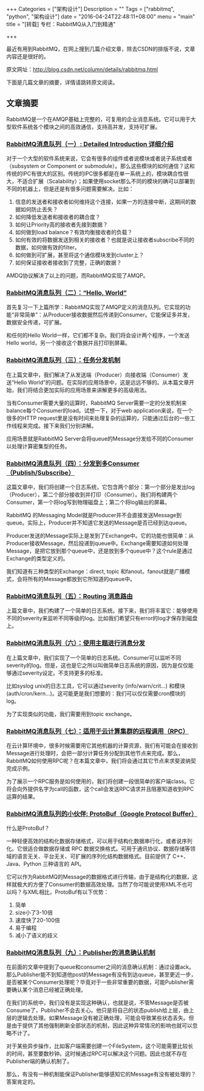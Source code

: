 +++
Categories = ["架构设计"]
Description = ""
Tags = ["rabbitmq", "python", "架构设计"]
date = "2016-04-24T22:48:11+08:00"
menu = "main"
title = "[转载] 专栏：RabbitMQ从入门到精通"

+++

最近有用到RabbitMQ，在网上搜到几篇介绍文章，除去CSDN的排版不说，文章内容还是很好的。

原文网址：<http://blog.csdn.net/column/details/rabbitmq.html>

下面是几篇文章的摘要，详情请跳转原文阅读。

## 文章摘要

RabbitMQ是一个在AMQP基础上完整的，可复用的企业消息系统。它可以用于大型软件系统各个模块之间的高效通信，支持高并发，支持可扩展。

### [RabbitMQ消息队列（一）: Detailed Introduction 详细介绍](http://blog.csdn.net/anzhsoft/article/details/19563091)

对于一个大型的软件系统来说，它会有很多的组件或者说模块或者说子系统或者（subsystem or Component or submodule）。那么这些模块的如何通信？这和传统的IPC有很大的区别。传统的IPC很多都是在单一系统上的，模块耦合性很大，不适合扩展（Scalability）；如果使用socket那么不同的模块的确可以部署到不同的机器上，但是还是有很多问题需要解决。比如：

1. 信息的发送者和接收者如何维持这个连接，如果一方的连接中断，这期间的数据如何防止丢失？
2. 如何降低发送者和接收者的耦合度？
3. 如何让Priority高的接收者先接到数据？
4. 如何做到load balance？有效均衡接收者的负载？
5. 如何有效的将数据发送到相关的接收者？也就是说让接收者subscribe不同的数据，如何做有效的filter。
6. 如何做到可扩展，甚至将这个通信模块发到cluster上？
7. 如何保证接收者接收到了完整，正确的数据？

AMDQ协议解决了以上的问题，而RabbitMQ实现了AMQP。

### [RabbitMQ消息队列（二）：“Hello, World”](http://blog.csdn.net/anzhsoft/article/details/19570187)

首先复习一下上篇所学：RabbitMQ实现了AMQP定义的消息队列。它实现的功能“非常简单”：从Producer接收数据然后传递到Consumer。它能保证多并发，数据安全传递，可扩展。

和任何的Hello World一样，它们都不复杂。我们将会设计两个程序，一个发送Hello world，另一个接收这个数据并且打印到屏幕。

### [RabbitMQ消息队列（三）：任务分发机制](http://blog.csdn.net/anzhsoft/article/details/19607841)

在上篇文章中，我们解决了从发送端（Producer）向接收端（Consumer）发送“Hello World”的问题。在实际的应用场景中，这是远远不够的。从本篇文章开始，我们将结合更加实际的应用场景来讲解更多的高级用法。

当有Consumer需要大量的运算时，RabbitMQ Server需要一定的分发机制来balance每个Consumer的load。试想一下，对于web application来说，在一个很多的HTTP request里是没有时间来处理复杂的运算的，只能通过后台的一些工作线程来完成。接下来我们分别讲解。 

应用场景就是RabbitMQ Server会将queue的Message分发给不同的Consumer以处理计算密集型的任务。

### [RabbitMQ消息队列（四）：分发到多Consumer（Publish/Subscribe）](http://blog.csdn.net/anzhsoft/article/details/19617305)

这篇文章中，我们将创建一个日志系统，它包含两个部分：第一个部分是发出log（Producer），第二个部分接收到并打印（Consumer）。我们将构建两个Consumer，第一个将log写到物理磁盘上；第二个将log输出的屏幕。

RabbitMQ 的Messaging Model就是Producer并不会直接发送Message到queue。实际上，Producer并不知道它发送的Message是否已经到达queue。

Producer发送的Message实际上是发到了Exchange中。它的功能也很简单：从Producer接收Message，然后投递到queue中。Exchange需要知道如何处理Message，是把它放到那个queue中，还是放到多个queue中？这个rule是通过Exchange的类型定义的。

我们知道有三种类型的Exchange：direct, topic 和fanout。fanout就是广播模式，会将所有的Message都放到它所知道的queue中。

### [RabbitMQ消息队列（五）：Routing 消息路由](http://blog.csdn.net/anzhsoft/article/details/19630147)

上篇文章中，我们构建了一个简单的日志系统。接下来，我们将丰富它：能够使用不同的severity来监听不同等级的log。比如我们希望只有error的log才保存到磁盘上。

### [RabbitMQ消息队列（六）：使用主题进行消息分发](http://blog.csdn.net/anzhsoft/article/details/19633079)

在上篇文章中，我们实现了一个简单的日志系统。Consumer可以监听不同severity的log。但是，这也是它之所以叫做简单日志系统的原因，因为是仅仅能够通过severity设定。不支持更多的标准。

比如syslog unix的日志工具，它可以通过severity (info/warn/crit...) 和模块(auth/cron/kern...)。这可能更是我们想要的：我们可以仅仅需要cron模块的log。

为了实现类似的功能，我们需要用到topic exchange。

### [RabbitMQ消息队列（七）：适用于云计算集群的远程调用（RPC）](http://blog.csdn.net/anzhsoft/article/details/19633107)

在云计算环境中，很多时候需要用它其他机器的计算资源，我们有可能会在接收到Message进行处理时，会把一部分计算任务分配到其他节点来完成。那么，RabbitMQ如何使用RPC呢？在本篇文章中，我们将会通过其它节点来求斐波纳契完成示例。

为了展示一个RPC服务是如何使用的，我们将创建一段很简单的客户端class。它将会向外提供名字为call的函数，这个call会发送RPC请求并且阻塞知道收到RPC运算的结果。

### [RabbitMQ消息队列的小伙伴: ProtoBuf（Google Protocol Buffer）](http://blog.csdn.net/anzhsoft/article/details/19771671)

什么是ProtoBuf？

一种轻便高效的结构化数据存储格式，可以用于结构化数据串行化，或者说序列化。它很适合做数据存储或 RPC 数据交换格式。可用于通讯协议、数据存储等领域的语言无关、平台无关、可扩展的序列化结构数据格式。目前提供了 C++、Java、Python 三种语言的 API。

它可以作为RabbitMQ的Message的数据格式进行传输，由于是结构化的数据，这样就极大的方便了Consumer的数据高效处理。当然了你可能说使用XML不也可以吗？与XML相比，ProtoBuf有以下优势：

1. 简单
2. size小了3-10倍
3. 速度快了20-100倍
4. 易于编程
5. 减小了语义的歧义

### [RabbitMQ消息队列（九）：Publisher的消息确认机制](http://blog.csdn.net/anzhsoft/article/details/21603479)

在前面的文章中提到了queue和consumer之间的消息确认机制：通过设置ack。那么Publisher能不到知道他post的Message有没有到达queue，甚至更近一步，是否被某个Consumer处理呢？毕竟对于一些非常重要的数据，可能Publisher需要确认某个消息已经被正确处理。

在我们的系统中，我们没有是实现这种确认，也就是说，不管Message是否被Consume了，Publisher不会去关心。他只是将自己的状态publish给上层，由上层的逻辑去处理。如果Message没有被正确处理，可能会导致某些状态丢失。但是由于提供了其他强制刷新全部状态的机制，因此这种异常情况的影响也就可以忽略不计了。

对于某些异步操作，比如客户端需要创建一个FileSystem，这个可能需要比较长的时间，甚至要数秒钟。这时候通过RPC可以解决这个问题。因此也就不存在Publisher端的确认机制了。

那么，有没有一种机制能保证Publisher能够感知它的Message有没有被处理的？答案肯定的。


